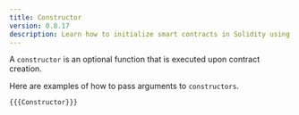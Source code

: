 ```yaml
---
title: Constructor
version: 0.8.17
description: Learn how to initialize smart contracts in Solidity using a constructor
---
```


A `constructor` is an optional function that is executed upon contract creation.

Here are examples of how to pass arguments to `constructors`.

```solidity
{{{Constructor}}}
```
